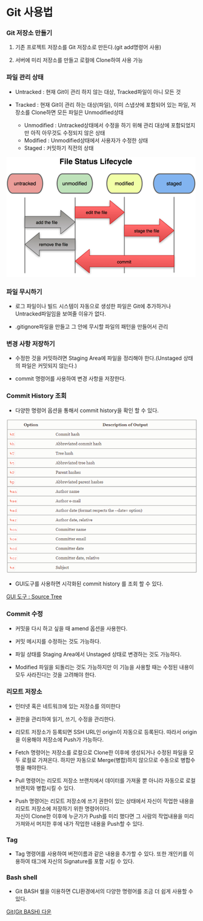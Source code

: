 Git 사용법
==========

### Git 저장소 만들기

1.	기존 프로젝트 저장소를 Git 저장소로 만든다.(git add명령어 사용)

2.	서버에 미리 저장소를 만들고 로컬에 Clone하여 사용 가능

### 파일 관리 상태

-	Untracked : 현재 Git이 관리 하지 않는 대상, Tracked파일이 아니 모든 것

-	Tracked : 현재 Git이 관리 하는 대상(파일), 이미 스냅샷에 포함되어 있는 파일, 저장소를 Clone하면 모든 파일은 Unmodified상태

	-	Unmodified : Untracked상태에서 수정을 하기 위해 관리 대상에 포함되었지만 아직 아무것도 수정되지 않은 상태
	-	Modified : Unmodified상태에서 사용자가 수정한 상태
	-	Staged : 커밋하기 직전의 상태

![Git의 파일 상태](img/filestatus.png)

### 파일 무시하기

-	로그 파일이나 빌드 시스템이 자동으로 생성한 파일은 Git에 추가하거나 Untracked파일임을 보여줄 이유가 없다.

-	.gitignore파일을 만들고 그 안에 무시할 파일의 패턴을 만들어서 관리

### 변경 사항 저장하기

-	수정한 것을 커밋하려면 Staging Area에 파일을 정리해야 한다.(Unstaged 상태의 파일은 커밋되지 않는다.)

-	commit 명령어를 사용하여 변경 사항을 저장한다.

### Commit History 조회

-	다양한 명령어 옵션을 통해서 commit history을 확인 할 수 있다.

![커밋히스토리](img/commithistory.PNG)

-	GUI도구를 사용하면 시각화된 commit history 를 조회 할 수 있다.

[GUI 도구 : Source Tree](https://www.sourcetreeapp.com/)

### Commit 수정

-	커밋을 다시 하고 싶을 때 amend 옵션을 사용한다.

-	커밋 메시지를 수정하는 것도 가능하다.

-	파일 상태를 Staging Area에서 Unstaged 상태로 변경하는 것도 가능하다.

-	Modified 파일을 되돌리는 것도 가능하지만 이 기능을 사용할 때는 수정된 내용이 모두 사라진다는 것을 고려해야 한다.

### 리모트 저장소

-	인터넷 혹은 네트워크에 있는 저장소를 의미한다

-	권한을 관리하여 읽기, 쓰기, 수정을 관리한다.

-	리모트 저장소가 등록되면 SSH URL인 origin이 자동으로 등록된다. 따라서 origin을 이용해야 저장소에 Push가 가능하다.

-	Fetch 명령어는 저장소를 로컬으로 Clone한 이후에 생성되거나 수정된 파일을 모두 로컬로 가져온다. 하지만 자동으로 Merge(병합)하지 않으므로 수동으로 병합수행을 해야한다.

-	Pull 명령어는 리모트 저장소 브랜치에서 데이터를 가져올 뿐 아니라 자동으로 로컬브랜치와 병합시킬 수 있다.

-	Push 명령어는 리모트 저장소에 쓰기 권한이 있는 상태에서 자신이 작업한 내용을 리모트 저장소에 저장하기 위한 명령어이다.  
	자신이 Clone한 이후에 누군가가 Push를 미리 했다면 그 사람의 작업내용을 미리 가져와서 머지한 후에 내가 작업한 내용을 Push할 수 있다.

### Tag

-	Tag 명령어를 사용하여 버전이름과 같은 내용을 추가할 수 있다. 또한 개인키를 이용하여 태그에 자신의 Signature를 포함 시킬 수 있다.

### Bash shell

-	Git BASH 쉘을 이용하면 CLI환경에서의 다양한 명령어를 조금 더 쉽게 사용할 수 있다.

[Git(Git BASH) 다운](https://gitforwindows.org/)

